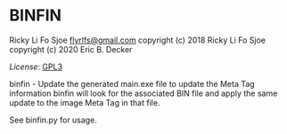 BINFIN
=======

Ricky Li Fo Sjoe <flyrlfs@gmail.com>
copyright (c) 2018 Ricky Li Fo Sjoe
copyright (c) 2020 Eric B. Decker

*License*: [GPL3](https://opensource.org/licenses/GPL-3.0)

binfin - Update the generated main.exe file to update the Meta Tag information
    binfin will look for the associated BIN file and apply the same update
    to the image Meta Tag in that file.

See binfin.py for usage.
